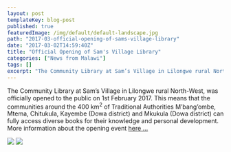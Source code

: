 ```yaml
---
layout: post
templateKey: blog-post
published: true
featuredImage: /img/default/default-landscape.jpg
path: "2017-03-official-opening-of-sams-village-library"
date: "2017-03-02T14:59:40Z"
title: "Official Opening of Sam's Village Library"
categories: ["News from Malawi"]
tags: []
excerpt: "The Community Library at Sam’s Village in Lilongwe rural North-West, was officially opened to the p..."
---
```


The Community Library at Sam’s Village in Lilongwe rural North-West, was officially opened to the public on 1st February 2017\. This means that the communities around the 400 km<sup>2</sup> of Traditional Authorities M’bang’ombe, Mtema, Chitukula, Kayembe (Dowa district) and Mkukula (Dowa district) can fully access diverse books for their knowledge and personal development. More information about the opening event [here ...](https://f000.backblazeb2.com/file/avm-wp-uploads/2015/11/REPORT-ON-OPENING-LIBRARY-010217.pdf)

[![](https://f000.backblazeb2.com/file/avm-wp-uploads/2015/11/REPORT-ON-OPENING-LIBRARY-010217-300x225.jpg)](https://f000.backblazeb2.com/file/avm-wp-uploads/2015/11/REPORT-ON-OPENING-LIBRARY-010217.jpg) [![](https://f000.backblazeb2.com/file/avm-wp-uploads/2015/11/REPORT-ON-OPENING-LIBRARY-2-010217-300x225.jpg)](https://f000.backblazeb2.com/file/avm-wp-uploads/2015/11/REPORT-ON-OPENING-LIBRARY-2-010217.jpg)
